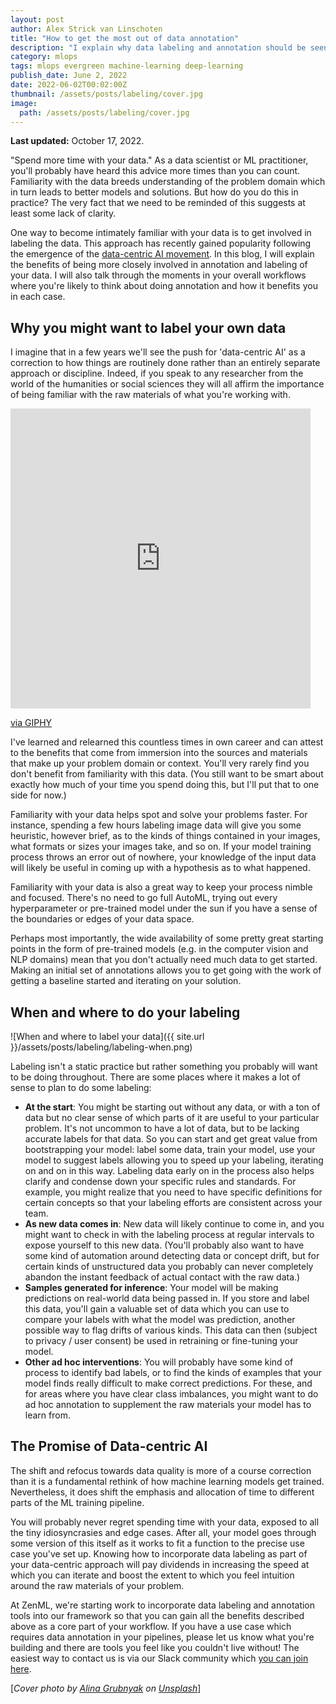 ```yaml
---
layout: post
author: Alex Strick van Linschoten
title: "How to get the most out of data annotation"
description: "I explain why data labeling and annotation should be seen as a key part of any machine learning workflow, and how you probably don't want to label data only at the beginning of your process."
category: mlops
tags: mlops evergreen machine-learning deep-learning
publish_date: June 2, 2022
date: 2022-06-02T00:02:00Z
thumbnail: /assets/posts/labeling/cover.jpg
image:
  path: /assets/posts/labeling/cover.jpg
---
```


**Last updated:** October 17, 2022.

"Spend more time with your data." As a data scientist or ML practitioner, you'll probably have heard this advice more times than you can count. Familiarity with the data breeds understanding of the problem domain which in turn leads to better models and solutions. But how do you do this in practice? The very fact that we need to be reminded of this suggests at least some lack of clarity.

One way to become intimately familiar with your data is to get involved in labeling the data. This approach has recently gained popularity following the emergence of the [data-centric AI movement](https://datacentricai.org/). In this blog, I will explain the benefits of being more closely involved in annotation and labeling of your data. I will also talk through the moments in your overall workflows where you're likely to think about doing annotation and how it benefits you in each case.

## Why you might want to label your own data

I imagine that in a few years we'll see the push for 'data-centric AI' as a correction to how things are routinely done rather than an entirely separate approach or discipline. Indeed, if you speak to any researcher from the world of the humanities or social sciences they will all affirm the importance of being familiar with the raw materials of what you're working with.

<iframe src="https://giphy.com/embed/JWuBH9rCO2uZuHBFpm" width="480" height="480" frameBorder="0" class="giphy-embed" allowFullScreen></iframe><p><a href="https://giphy.com/gifs/Giflytics-JWuBH9rCO2uZuHBFpm">via GIPHY</a></p>

I've learned and relearned this countless times in own career and can attest to the benefits that come from immersion into the sources and materials that make up your problem domain or context. You'll very rarely find you don't benefit from familiarity with this data. (You still want to be smart about exactly how much of your time you spend doing this, but I'll put that to one side for now.)

Familiarity with your data helps spot and solve your problems faster. For instance, spending a few hours labeling image data will give you some heuristic, however brief, as to the kinds of things contained in your images, what formats or sizes your images take, and so on. If your model training process throws an error out of nowhere, your knowledge of the input data will likely be useful in coming up with a hypothesis as to what happened.

Familiarity with your data is also a great way to keep your process nimble and focused. There's no need to go full AutoML, trying out every hyperparameter or pre-trained model under the sun if you have a sense of the boundaries or edges of your data space.

Perhaps most importantly, the wide availability of some pretty great starting points in the form of pre-trained models (e.g. in the computer vision and NLP domains) mean that you don't actually need much data to get started. Making an initial set of annotations allows you to get going with the work of getting a baseline started and iterating on your solution.

## When and where to do your labeling

![When and where to label your data]({{ site.url }}/assets/posts/labeling/labeling-when.png)

Labeling isn't a static practice but rather something you probably will want to be doing throughout. There are some places where it makes a lot of sense to plan to do some labeling:

- **At the start**: You might be starting out without any data, or with a ton of data but no clear sense of which parts of it are useful to your particular problem. It's not uncommon to have a lot of data, but to be lacking accurate labels for that data. So you can start and get great value from bootstrapping your model: label some data, train your model, use your model to suggest labels allowing you to speed up your labeling, iterating on and on in this way. Labeling data early on in the process also helps clarify and condense down your specific rules and standards. For example, you might realize that you need to have specific definitions for certain concepts so that your labeling efforts are consistent across your team.
- **As new data comes in**: New data will likely continue to come in, and you might want to check in with the labeling process at regular intervals to expose yourself to this new data. (You'll probably also want to have some kind of automation around detecting data or concept drift, but for certain kinds of unstructured data you probably can never completely abandon the instant feedback of actual contact with the raw data.)
- **Samples generated for inference**: Your model will be making predictions on real-world data being passed in. If you store and label this data, you'll gain a valuable set of data which you can use to compare your labels with what the model was prediction, another possible way to flag drifts of various kinds. This data can then (subject to privacy / user consent) be used in retraining or fine-tuning your model.
- **Other ad hoc interventions**: You will probably have some kind of process to identify bad labels, or to find the kinds of examples that your model finds really difficult to make correct predictions. For these, and for areas where you have clear class imbalances, you might want to do ad hoc annotation to supplement the raw materials your model has to  learn from.

## The Promise of Data-centric AI

The shift and refocus towards data quality is more of a course correction than it is a fundamental rethink of how machine learning models get trained. Nevertheless, it does shift the emphasis and allocation of time to different parts of the ML training pipeline.

You will probably never regret spending time with your data, exposed to all the tiny idiosyncrasies and edge cases. After all, your model goes through some version of this itself as it works to fit a function to the precise use case you've set up. Knowing how to incorporate data labeling as part of your data-centric approach will pay dividends in increasing the speed at which you can iterate and boost the extent to which you feel intuition around the raw materials of your problem.

At ZenML, we're starting work to incorporate data labeling and annotation tools into our framework so that you can gain all the benefits described above as a core part of your workflow. If you have a use case which requires data annotation in your pipelines, please let us know what you're building and there are tools you feel like you couldn't live without! The easiest way to contact us is via our Slack community which [you can join here](https://zenml.io/slack-invite/).

[*Cover photo by [Alina
Grubnyak](https://unsplash.com/photos/ZiQkhI7417A#:~:text=Photo%20by-,Alina%20Grubnyak,-on%20Unsplash)
on
[Unsplash](https://unsplash.com/photos/ZiQkhI7417A#:~:text=Alina%20Grubnyak%20on-,Unsplash,-Want%20to%20launch)*]
